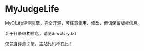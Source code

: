 MyJudgeLife
===========

MyOILife评测引擎，完全开源，可任意使用、修改，但请保留版权信息。

关于目录结构信息，请见directory.txt

仅包含评测引擎，主站代码不在此！

